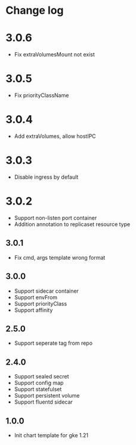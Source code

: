# Change log

# 3.0.6
- Fix extraVolumesMount not exist

# 3.0.5
- Fix priorityClassName

# 3.0.4
- Add extraVolumes, allow hostIPC

# 3.0.3
- Disable ingress by default

# 3.0.2
- Support non-listen port container
- Addition annotation to replicaset resource type

## 3.0.1
- Fix cmd, args template wrong format
## 3.0.0
- Support sidecar container
- Support envFrom
- Support priorityClass
- Support affinity
## 2.5.0
- Support seperate tag from repo
## 2.4.0
- Support sealed secret
- Support config map
- Support statefulset
- Support persistent volume
- Support fluentd sidecar

## 1.0.0
- Init chart template for gke 1.21